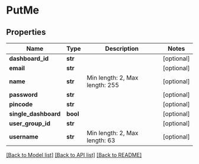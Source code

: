 # PutMe

## Properties
Name | Type | Description | Notes
------------ | ------------- | ------------- | -------------
**dashboard_id** | **str** |  | [optional] 
**email** | **str** |  | [optional] 
**name** | **str** | Min length: 2, Max length: 255 | [optional] 
**password** | **str** |  | [optional] 
**pincode** | **str** |  | [optional] 
**single_dashboard** | **bool** |  | [optional] 
**user_group_id** | **str** |  | [optional] 
**username** | **str** | Min length: 2, Max length: 63 | [optional] 

[[Back to Model list]](../README.md#documentation-for-models) [[Back to API list]](../README.md#documentation-for-api-endpoints) [[Back to README]](../README.md)

